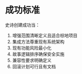# 成功标准

史诗创建成功当：

1. 增强范围清晰定义且适合棕地项目
2. 集成方法尊重现有系统架构
3. 现有功能风险最小化
4. 故事逻辑排序确保安全实施
5. 兼容性要求明确定义
6. 回滚计划可行且有文档
